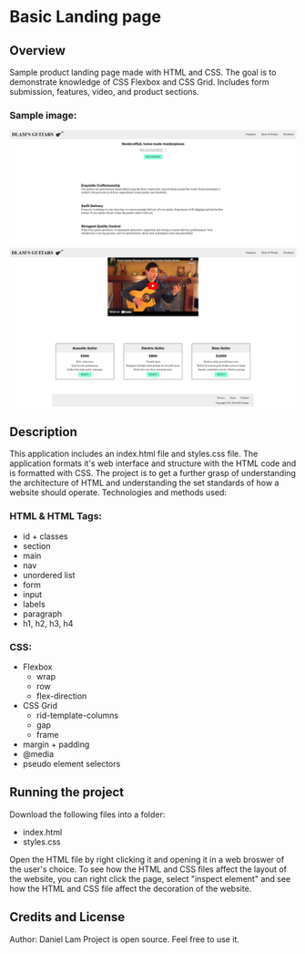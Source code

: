 # Basic Landing page

## Overview
Sample product landing page made with HTML and CSS. The goal is to demonstrate knowledge of CSS Flexbox and CSS Grid. Includes form submission, features, video, and product sections.

### Sample image:

![Image 1](/images/image1.jpg?raw=true "Image 1")
![Image 2](/images/image2.jpg?raw=true "Image 2")

## Description

This application includes an index.html file and styles.css file. The application formats it's web interface and structure with the HTML code and is formatted with CSS. The project is to get a further grasp of understanding the architecture of HTML and understanding the set standards of how a website should operate.
Technologies and methods used:

### HTML & HTML Tags:
* id + classes
* section
* main
* nav
* unordered list
* form
* input
* labels
* paragraph
* h1, h2, h3, h4

### CSS:
* Flexbox
    * wrap
    * row
    * flex-direction
* CSS Grid
    * rid-template-columns
    * gap
    * frame    
* margin + padding
* @media
* pseudo element selectors

## Running the project

Download the following files into a folder:

* index.html
* styles.css

Open the HTML file by right clicking it and opening it in a web broswer of the user's choice. To see how the HTML and CSS files affect the layout of the website, you can right click the page, select "inspect element" and see how the HTML and CSS file affect the decoration of the website.

## Credits and License

Author: Daniel Lam
Project is open source. Feel free to use it.